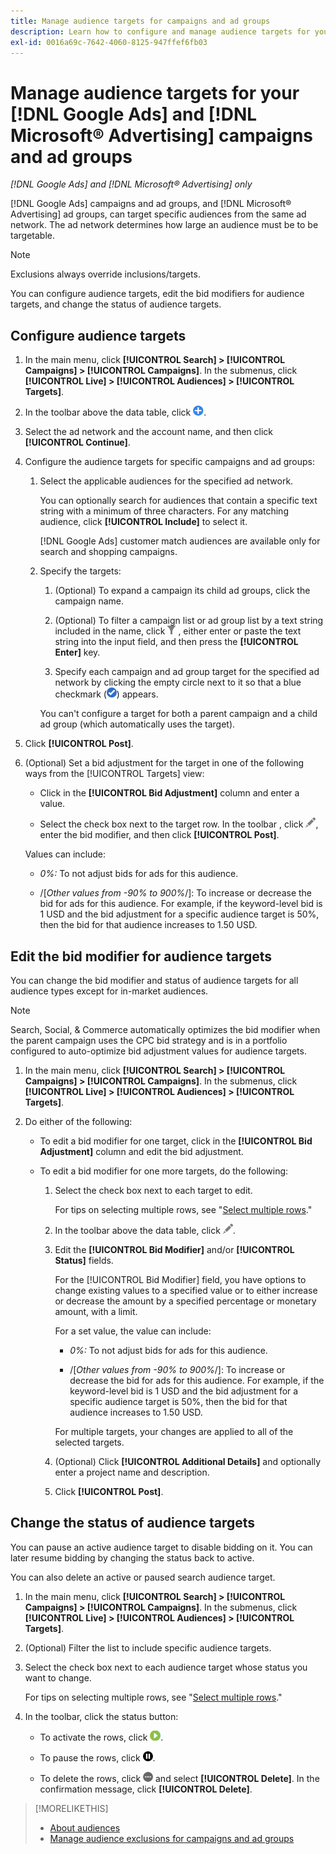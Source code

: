 ```yaml
---
title: Manage audience targets for campaigns and ad groups
description: Learn how to configure and manage audience targets for your [!DNL Google Ads] and [!DNL Microsoft® Advertising] campaigns and ad groups.
exl-id: 0016a69c-7642-4060-8125-947ffef6fb03
---
```

# Manage audience targets for your [!DNL Google Ads] and [!DNL Microsoft® Advertising] campaigns and ad groups

*[!DNL Google Ads] and [!DNL Microsoft® Advertising] only*

[!DNL Google Ads] campaigns and ad groups, and [!DNL Microsoft® Advertising] ad groups, can target specific audiences from the same ad network. The ad network determines how large an audience must be to be targetable.

>[!NOTE]
>
>Exclusions always override inclusions/targets.

You can configure audience targets, edit the bid modifiers for audience targets, and change the status of audience targets.

## Configure audience targets

1. In the main menu, click **[!UICONTROL Search] > [!UICONTROL Campaigns] > [!UICONTROL Campaigns]**. In the submenus, click **[!UICONTROL Live] > [!UICONTROL Audiences] > [!UICONTROL Targets]**.

1. In the toolbar above the data table, click ![Create](/help/search-social-commerce/assets/add.png "Create").

1. Select the ad network and the account name, and then click **[!UICONTROL Continue]**.

1. Configure the audience targets for specific campaigns and ad groups:

   1. Select the applicable audiences for the specified ad network.
   
      You can optionally search for audiences that contain a specific text string with a minimum of three characters. For any matching audience, click **[!UICONTROL Include]** to select it.
      
      [!DNL Google Ads] customer match audiences are available only for search and shopping campaigns.

   1. Specify the targets:
   
      1. (Optional) To expand a campaign its child ad groups, click the campaign name.
      
      1. (Optional) To filter a campaign list or ad group list by a text string included in the name, click ![Filter](/help/search-social-commerce/assets/filter.png "Filter") , either enter or paste the text string into the input field, and then press the **[!UICONTROL Enter]** key.
      
      1. Specify each campaign and ad group target for the specified ad network by clicking the empty circle next to it so that a blue checkmark (![Select](/help/search-social-commerce/assets/include.png "Select")) appears.
      
      You can't configure a target for both a parent campaign and a child ad group (which automatically uses the target).

1. Click **[!UICONTROL Post]**.

1. (Optional) Set a bid adjustment for the target in one of the following ways from the [!UICONTROL Targets] view:

   * Click in the **[!UICONTROL Bid Adjustment]** column and enter a value.
   
   * Select the check box next to the target row. In the toolbar , click ![Edit](/help/search-social-commerce/assets/edit.png "Edit"), enter the bid modifier, and then click **[!UICONTROL Post]**.

   Values can include:
   
   * *0%:* To not adjust bids for ads for this audience.
   
   * /[*Other values from -90% to 900%*/]: To increase or decrease the bid for ads for this audience. For example, if the  keyword-level bid is 1 USD and the bid adjustment for a specific audience target is 50%, then the bid for that audience increases to 1.50 USD.

## Edit the bid modifier for audience targets

You can change the bid modifier and status of audience targets for all audience types except for in-market audiences.

>[!NOTE]
>
>Search, Social, & Commerce automatically optimizes the bid modifier when the parent campaign uses the CPC bid strategy and is in a portfolio configured to auto-optimize bid adjustment values for audience targets.

1. In the main menu, click **[!UICONTROL Search] > [!UICONTROL Campaigns] > [!UICONTROL Campaigns]**. In the submenus, click **[!UICONTROL Live] > [!UICONTROL Audiences] > [!UICONTROL Targets]**.

1. Do either of the following:

   * To edit a bid modifier for one target, click in the **[!UICONTROL Bid Adjustment]** column and edit the bid adjustment.

   * To edit a bid modifier for one more targets, do the following:

     1. Select the check box next to each target to edit.
     
        For tips on selecting multiple rows, see "[Select multiple rows](/help/search-social-commerce/common-tasks/navigation-editing-selection/multiple-rows-select.md)."

     1. In the toolbar above the data table, click ![Edit](/help/search-social-commerce/assets/edit.png "Edit").

     1. Edit the **[!UICONTROL Bid Modifier]** and/or **[!UICONTROL Status]** fields.
     
         For the [!UICONTROL Bid Modifier] field, you have options to change existing values to a specified value or to either increase or decrease the amount by a specified percentage or monetary amount, with a limit.

         For a set value, the value can include:
         
         * *0%:* To not adjust bids for ads for this audience.
         
         * /[*Other values from -90% to 900%*/]: To increase or decrease the bid for ads for this audience. For example, if the  keyword-level bid is 1 USD and the bid adjustment for a specific audience target is 50%, then the bid for that audience increases to 1.50 USD.
         
         For multiple targets, your changes are applied to all of the selected targets.

     1. (Optional) Click **[!UICONTROL Additional Details]** and optionally enter a project name and description.
     
     1. Click **[!UICONTROL Post]**.
  
## Change the status of audience targets

You can pause an active audience target to disable bidding on it. You can later resume bidding by changing the status back to active.

You can also delete an active or paused search audience target.

1. In the main menu, click **[!UICONTROL Search] > [!UICONTROL Campaigns] > [!UICONTROL Campaigns]**. In the submenus, click **[!UICONTROL Live] > [!UICONTROL Audiences] > [!UICONTROL Targets]**.

1. (Optional) Filter the list to include specific audience targets.

1. Select the check box next to each audience target whose status you want to change.
     
   For tips on selecting multiple rows, see "[Select multiple rows](/help/search-social-commerce/common-tasks/navigation-editing-selection/multiple-rows-select.md)."

1. In the toolbar, click the status button:

   * To activate the rows, click ![Activate](/help/search-social-commerce/assets/activate.png "Activate").
   
   * To pause the rows, click ![Pause](/help/search-social-commerce/assets/pause.png "Pause").
   
   * To delete the rows, click ![More actions](/help/search-social-commerce/assets/more.png "More actions") and select **[!UICONTROL Delete]**. In the confirmation message, click **[!UICONTROL Delete]**.

>[!MORELIKETHIS]
>
>* [About audiences](audience-about.md)
>* [Manage audience exclusions for campaigns and ad groups](/help/search-social-commerce/campaign-management/campaigns/audience-exclusions-manage.md)
